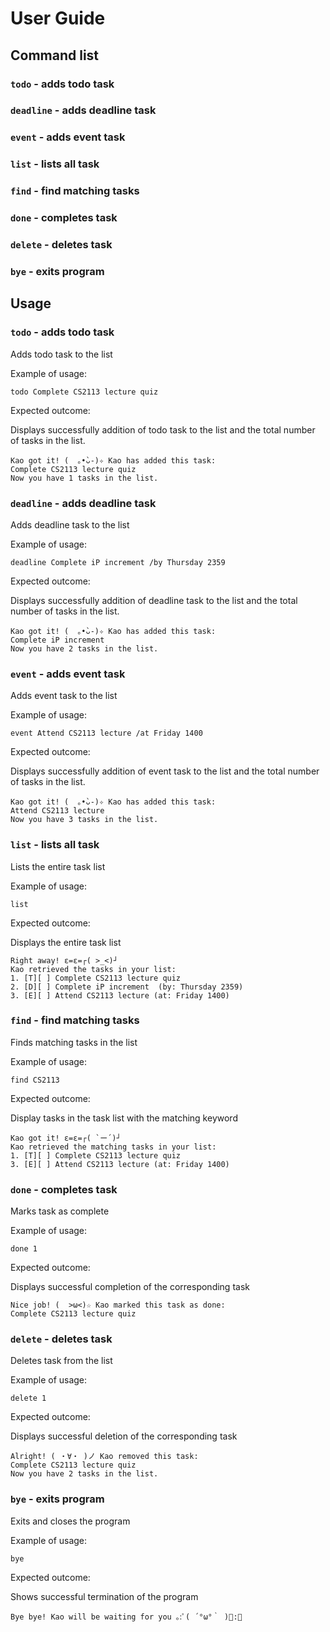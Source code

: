 # User Guide

## Command list 

### `todo` - adds todo task
### `deadline` - adds deadline task
### `event` - adds event task
### `list` - lists all task
### `find` - find matching tasks
### `done` - completes task
### `delete` - deletes task
### `bye` - exits program

## Usage

### `todo` - adds todo task

Adds todo task to the list

Example of usage: 

`todo Complete CS2113 lecture quiz`

Expected outcome:

Displays successfully addition of todo task to the list and the total number of tasks in the list.

```
Kao got it! (  ｡•̀ᴗ-)✧ Kao has added this task:
Complete CS2113 lecture quiz
Now you have 1 tasks in the list.
```

### `deadline` - adds deadline task

Adds deadline task to the list

Example of usage:

`deadline Complete iP increment /by Thursday 2359`

Expected outcome:

Displays successfully addition of deadline task to the list and the total number of tasks in the list.

```
Kao got it! (  ｡•̀ᴗ-)✧ Kao has added this task:
Complete iP increment 
Now you have 2 tasks in the list.
```

### `event` - adds event task

Adds event task to the list

Example of usage:

`event Attend CS2113 lecture /at Friday 1400`

Expected outcome:

Displays successfully addition of event task to the list and the total number of tasks in the list.

```
Kao got it! (  ｡•̀ᴗ-)✧ Kao has added this task:
Attend CS2113 lecture 
Now you have 3 tasks in the list.
```

### `list` - lists all task

Lists the entire task list

Example of usage:

`list`

Expected outcome:

Displays the entire task list

```
Right away! ε=ε=┌( >_<)┘ 
Kao retrieved the tasks in your list:
1. [T][ ] Complete CS2113 lecture quiz
2. [D][ ] Complete iP increment  (by: Thursday 2359)
3. [E][ ] Attend CS2113 lecture (at: Friday 1400)
```

### `find` - find matching tasks

Finds matching tasks in the list

Example of usage:

`find CS2113`

Expected outcome:

Display tasks in the task list with the matching keyword

```
Kao got it! ε=ε=┌( `ー´)┘ 
Kao retrieved the matching tasks in your list:
1. [T][ ] Complete CS2113 lecture quiz
3. [E][ ] Attend CS2113 lecture (at: Friday 1400)
```

### `done` - completes task

Marks task as complete

Example of usage:

`done 1`

Expected outcome:

Displays successful completion of the corresponding task

```
Nice job! (  >ω<)☆ Kao marked this task as done:
Complete CS2113 lecture quiz
```

### `delete` - deletes task

Deletes task from the list

Example of usage:

`delete 1`

Expected outcome:

Displays successful deletion of the corresponding task

```
Alright! ( ・∀・ )ノ Kao removed this task:
Complete CS2113 lecture quiz
Now you have 2 tasks in the list.
```

### `bye` - exits program

Exits and closes the program

Example of usage:

`bye`

Expected outcome:

Shows successful termination of the program

```
Bye bye! Kao will be waiting for you ｡:ﾟ( ´°ω°｀ )ﾟ:｡
```